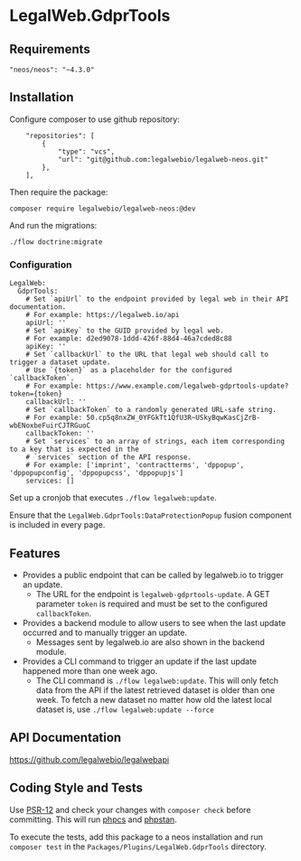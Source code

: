 # LegalWeb.GdprTools

## Requirements

```"neos/neos": "~4.3.0"```

## Installation

Configure composer to use github repository:

```
    "repositories": [
        {
            "type": "vcs",
            "url": "git@github.com:legalwebio/legalweb-neos.git"
        },
    ],
```

Then require the package:

```composer require legalwebio/legalweb-neos:@dev```

And run the migrations:

```./flow doctrine:migrate```

### Configuration

```
LegalWeb:
  GdprTools:
    # Set `apiUrl` to the endpoint provided by legal web in their API documentation.
    # For example: https://legalweb.io/api
    apiUrl: ''
    # Set `apiKey` to the GUID provided by legal web.
    # For example: d2ed9078-1ddd-426f-88d4-46a7cded8c88 
    apiKey: ''
    # Set `callbackUrl` to the URL that legal web should call to trigger a dataset update.
    # Use `{token}` as a placeholder for the configured `callbackToken`.
    # For example: https://www.example.com/legalweb-gdprtools-update?token={token}
    callbackUrl: ''
    # Set `callbackToken` to a randomly generated URL-safe string.
    # For example: 50.cp5q8nxZW_0YFGkTt1QfU3R~USkyBqwKasCjZrB-wbENoxbeFuirCJTRGuoC
    callbackToken: ''
    # Set `services` to an array of strings, each item corresponding to a key that is expected in the
    # `services` section of the API response.
    # For example: ['imprint', 'contractterms', 'dppopup', 'dppopupconfig', 'dppopupcss', 'dppopupjs']
    services: []
```

Set up a cronjob that executes `./flow legalweb:update`.

Ensure that the `LegalWeb.GdprTools:DataProtectionPopup` fusion component is included in every page. 

## Features

* Provides a public endpoint that can be called by legalweb.io to trigger an update.
    * The URL for the endpoint is `legalweb-gdprtools-update`. A GET parameter `token` is required and must be set to the configured `callbackToken`.
* Provides a backend module to allow users to see when the last update occurred and to manually trigger an update.
    * Messages sent by legalweb.io are also shown in the backend module.
* Provides a CLI command to trigger an update if the last update happened more than one week ago.
    * The CLI command is `./flow legalweb:update`.
      This will only fetch data from the API if the latest retrieved dataset is older than one week.
      To fetch a new dataset no matter how old the latest local dataset is, use `./flow legalweb:update --force`

## API Documentation

https://github.com/legalwebio/legalwebapi

## Coding Style and Tests

Use [PSR-12](https://www.php-fig.org/psr/psr-12/) and check your changes with `composer check` before committing. This will run [phpcs](https://github.com/squizlabs/PHP_CodeSniffer) and [phpstan](https://github.com/phpstan/phpstan).

To execute the tests, add this package to a neos installation and run `composer test` in the `Packages/Plugins/LegalWeb.GdprTools` directory.

